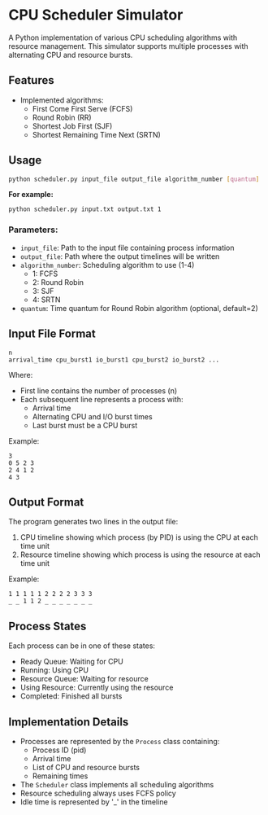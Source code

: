 # CPU Scheduler Simulator

A Python implementation of various CPU scheduling algorithms with resource management. This simulator supports multiple processes with alternating CPU and resource bursts.

## Features

- Implemented algorithms:
  - First Come First Serve (FCFS)
  - Round Robin (RR)
  - Shortest Job First (SJF)
  - Shortest Remaining Time Next (SRTN)

## Usage

```bash
python scheduler.py input_file output_file algorithm_number [quantum]
```
**For example:**
```
python scheduler.py input.txt output.txt 1
```

### Parameters:
- `input_file`: Path to the input file containing process information
- `output_file`: Path where the output timelines will be written
- `algorithm_number`: Scheduling algorithm to use (1-4)
  - 1: FCFS
  - 2: Round Robin
  - 3: SJF
  - 4: SRTN
- `quantum`: Time quantum for Round Robin algorithm (optional, default=2)

## Input File Format

```
n
arrival_time cpu_burst1 io_burst1 cpu_burst2 io_burst2 ...
```

Where:
- First line contains the number of processes (n)
- Each subsequent line represents a process with:
  - Arrival time
  - Alternating CPU and I/O burst times
  - Last burst must be a CPU burst

Example:
```
3
0 5 2 3
2 4 1 2
4 3
```

## Output Format

The program generates two lines in the output file:
1. CPU timeline showing which process (by PID) is using the CPU at each time unit
2. Resource timeline showing which process is using the resource at each time unit

Example:
```
1 1 1 1 1 2 2 2 2 3 3 3
_ _ 1 1 2 _ _ _ _ _ _ _
```

## Process States

Each process can be in one of these states:
- Ready Queue: Waiting for CPU
- Running: Using CPU
- Resource Queue: Waiting for resource
- Using Resource: Currently using the resource
- Completed: Finished all bursts

## Implementation Details

- Processes are represented by the `Process` class containing:
  - Process ID (pid)
  - Arrival time
  - List of CPU and resource bursts
  - Remaining times
- The `Scheduler` class implements all scheduling algorithms
- Resource scheduling always uses FCFS policy
- Idle time is represented by '_' in the timeline